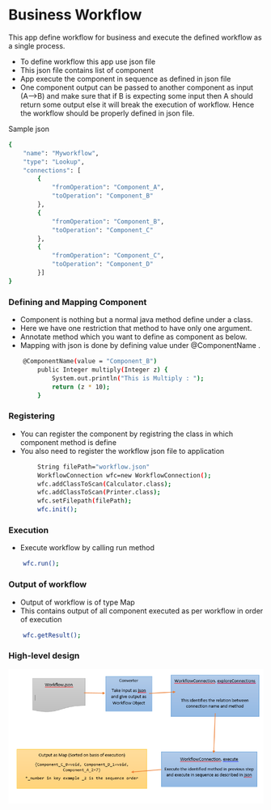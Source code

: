 # Business Workflow

This app define workflow for business and execute the defined workflow as a single process.

  - To define workflow this app use json file
  - This json file contains list of component
  - App execute the component in sequence as defined in json file
  - One component output can be passed to another component  as input (A-->B) and make sure that if B is expecting some input then A should return some output else it will break the execution of workflow. Hence the workflow should be properly defined in json file.

Sample  json 

```sh
{
	"name": "Myworkflow",
	"type": "Lookup",
	"connections": [
		{
			"fromOperation": "Component_A",
			"toOperation": "Component_B"
		},
		{
			"fromOperation": "Component_B",
			"toOperation": "Component_C"
		},
		{
			"fromOperation": "Component_C",
			"toOperation": "Component_D"
		}]
}

```
### Defining and Mapping Component 

  - Component is nothing but a normal java method define under a class.
  - Here we have one restriction that method to have only one argument. 
  - Annotate method which you want to define as component as below.
  - Mapping with json is done by defining value under @ComponentName  .
```sh
    @ComponentName(value = "Component_B")
    	public Integer multiply(Integer z) {
    		System.out.println("This is Multiply : ");
    		return (z * 10);
    	}
```
### Registering 

  - You can register the component by registring the class in which component method is define
  - You also need to register the workflow json file to application
```sh
        String filePath="workflow.json"
        WorkflowConnection wfc=new WorkflowConnection();
		wfc.addClassToScan(Calculator.class);
		wfc.addClassToScan(Printer.class);
		wfc.setFilepath(filePath);
		wfc.init();
```

### Execution 
  - Execute workflow by calling run method
```sh
    wfc.run();
```
### Output of workflow
  - Output of workflow is of type Map 
  - This contains output of all component executed as per workflow in order of execution
```sh
    wfc.getResult();
```

### High-level design
![High-level design](/hld.PNG)
